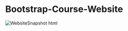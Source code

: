 # Bootstrap-Course-Website

![WebsiteSnapshot html](https://github.com/eisikogl/Bootstrap-Course-Website/assets/98874999/79b7fe62-8af4-4251-81a7-9a9d52b2bf34)
